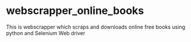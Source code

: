 # webscrapper_online_books
This is webscrapper which scraps and downloads online free books using python and Selenium Web driver
